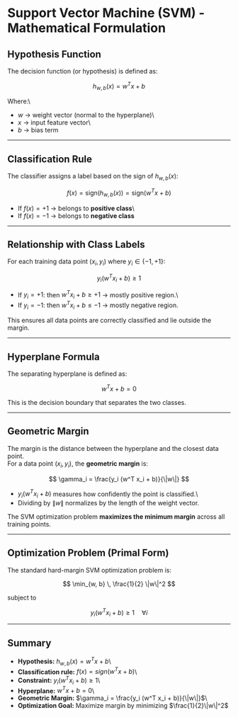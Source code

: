# Support Vector Machine (SVM) - Mathematical Formulation

## Hypothesis Function

The decision function (or hypothesis) is defined as:

$$
h_{w,b}(x) = w^T x + b
$$

Where:\
- $w$ → weight vector (normal to the hyperplane)\
- $x$ → input feature vector\
- $b$ → bias term

------------------------------------------------------------------------

## Classification Rule

The classifier assigns a label based on the sign of $h_{w,b}(x)$:

$$
f(x) = \text{sign}(h_{w,b}(x)) = \text{sign}(w^T x + b)
$$

-   If $f(x) = +1$ → belongs to **positive class**\
-   If $f(x) = -1$ → belongs to **negative class**

------------------------------------------------------------------------

## Relationship with Class Labels

For each training data point $(x_i, y_i)$ where $y_i \in \{-1, +1\}$:

$$
y_i (w^T x_i + b) \geq 1
$$

-   If $y_i = +1$: then $w^T x_i + b \geq +1$ → mostly positive region.\
-   If $y_i = -1$: then $w^T x_i + b \leq -1$ → mostly negative region.

This ensures all data points are correctly classified and lie outside
the margin.

------------------------------------------------------------------------

## Hyperplane Formula

The separating hyperplane is defined as:

$$
w^T x + b = 0
$$

This is the decision boundary that separates the two classes.

------------------------------------------------------------------------

## Geometric Margin

The margin is the distance between the hyperplane and the closest data
point.\
For a data point $(x_i, y_i)$, the **geometric margin** is:

$$
\gamma_i = \frac{y_i (w^T x_i + b)}{\|w\|}
$$

-   $y_i (w^T x_i + b)$ measures how confidently the point is
    classified.\
-   Dividing by $\|w\|$ normalizes by the length of the weight vector.

The SVM optimization problem **maximizes the minimum margin** across all
training points.

------------------------------------------------------------------------

## Optimization Problem (Primal Form)

The standard hard-margin SVM optimization problem is:

$$
\min_{w, b} \, \frac{1}{2} \|w\|^2
$$

subject to

$$
y_i (w^T x_i + b) \geq 1 \quad \forall i
$$

------------------------------------------------------------------------

## Summary

-   **Hypothesis:** $h_{w,b}(x) = w^T x + b$\
-   **Classification rule:** $f(x) = sign(w^T x + b)$\
-   **Constraint:** $y_i (w^T x_i + b) \geq 1$\
-   **Hyperplane:** $w^T x + b = 0$\
-   **Geometric Margin:** $\gamma_i = \frac{y_i (w^T x_i + b)}{\|w\|}$\
-   **Optimization Goal:** Maximize margin by minimizing
    $\frac{1}{2}\|w\|^2$
